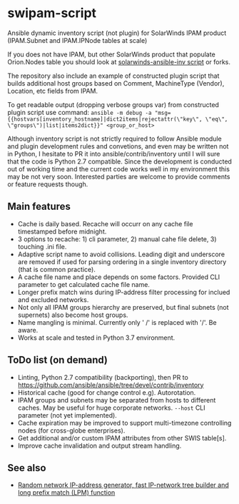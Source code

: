 # swipam-script
Ansible dynamic inventory script (not plugin) for SolarWinds IPAM product (IPAM.Subnet and IPAM.IPNode tables at scale)

If you does not have IPAM, but other SolarWinds product that populate Orion.Nodes table you should look at [solarwinds-ansible-inv script](https://github.com/cbabs/solarwinds-ansible-inv) or forks.

The repository also include an example of constructed plugin script that builds additional host groups based on Comment, MachineType (Vendor), Location, etc fields from IPAM.

To get readable output (dropping verbose groups var) from constructed plugin script use command: ``ansible -m debug -a "msg={{hostvars[inventory_hostname]|dict2items|rejectattr(\"key\", \"eq\", \"groups\")|list|items2dict}}" <group_or_host>``

Although inventory script is not strictly required to follow Ansible module and plugin development rules and convetions, and even may be written not in Python, I hesitate to PR it into ansible/contrib/inventory until I will sure that the code is Python 2.7 compatible. Since the development is conducted out of working time and the current code works well in my environment this may be not very soon. Interested parties are welcome to provide comments or feature requests though.

## Main features

- Cache is daily based. Recache will occurr on any cache file timestamped before midnight.
- 3 options to recache: 1) cli parameter, 2) manual cahe file delete, 3) touching .ini file.
- Adaptive script name to avoid collisions. Leading digit and underscore are removed if used for parsing ordering in a single inventory directory (that is common practice).
- A cache file name and place depends on some factors. Provided CLI parameter to get calculated cache file name.
- Longer prefix match wins during IP-address filter processing for inclued and excluded networks.
- Not only all IPAM groups hierarchy are preserved, but final subnets (not supernets) also become host groups.
- Name mangling is minimal. Currently only ' /' is replaced with '/'. Be aware.
- Works at scale and tested in Python 3.7 environment.

## ToDo list (on demand)

- Linting, Python 2.7 compatibility (backporting), then PR to https://github.com/ansible/ansible/tree/devel/contrib/inventory
- Historical cache (good for change control e.g). Autorotation.
- IPAM groups and subnets may be separated from hosts to different caches. May be useful for huge corporate networks. ``--host`` CLI parameter (not yet implemented).
- Cache expiration may be improved to support multi-timezone controlling nodes (for cross-globe enterprises).
- Get additional and/or custom IPAM attributes from other SWIS table[s].
- Improve cache invalidation and output stream handling.

## See also

- [Random network IP-address generator, fast IP-network tree builder and long prefix match (LPM) function](https://gist.github.com/alexkross/7f80accff12649b940fc9779813b9b91)
